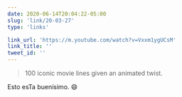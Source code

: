```yaml
---
date: 2020-06-14T20:04:22-05:00
slug: 'link/20-03-27'
type: 'links'

link_url: 'https://m.youtube.com/watch?v=Vxxm1ygUCsM'
link_title: ''
tweet_id: ''
---
```

> 100 iconic movie lines given an animated twist.

Esto esTa buenísimo. 😄